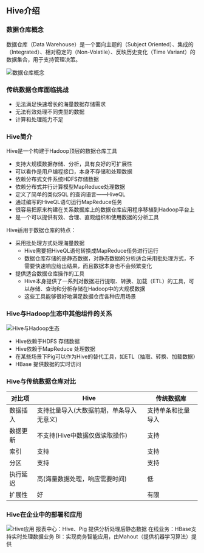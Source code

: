 ## Hive介绍

### 数据仓库概念
数据仓库（Data Warehouse）是一个面向主题的（Subject Oriented）、集成的（Integrated）、相对稳定的（Non-Volatile）、反映历史变化（Time Variant）的数据集合，用于支持管理决策。

![数据仓库概念]()

### 传统数据仓库面临挑战
- 无法满足快速增长的海量数据存储需求
- 无法有效处理不同类型的数据
- 计算和处理能力不足

### Hive简介
Hive是一个构建于Hadoop顶层的数据仓库工具

- 支持大规模数据存储、分析，具有良好的可扩展性
- 可以看作是用户编程接口，本身不存储和处理数据
- 依赖分布式文件系统HDFS存储数据
- 依赖分布式并行计算模型MapReduce处理数据
- 定义了简单的类似SQL 的查询语言——HiveQL
- 通过编写的HiveQL语句运行MapReduce任务
- 很容易把原来构建在关系数据库上的数据仓库应用程序移植到Hadoop平台上
- 是一个可以提供有效、合理、直观组织和使用数据的分析工具

Hive适用于数据仓库的特点：

- 采用批处理方式处理海量数据
    - Hive需要把HiveQL语句转换成MapReduce任务进行运行
    - 数据仓库存储的是静态数据，对静态数据的分析适合采用批处理方式，不需要快速响应给出结果，而且数据本身也不会频繁变化
- 提供适合数据仓库操作的工具
    - Hive本身提供了一系列对数据进行提取、转换、加载（ETL）的工具，可以存储、查询和分析存储在Hadoop中的大规模数据
    - 这些工具能够很好地满足数据仓库各种应用场景



### Hive与Hadoop生态中其他组件的关系
![Hive与Hadoop生态]()

- Hive依赖于HDFS 存储数据
- Hive依赖于MapReduce 处理数据
- 在某些场景下Pig可以作为Hive的替代工具，如ETL（抽取、转换、加载数据）
- HBase 提供数据的实时访问


### Hive与传统数据仓库对比

对比项| Hive | 传统数据库
--- | --- | ---
数据插入| 支持批量导入(大数据前期，单条导入无意义) | 支持单条和批量导入
数据更新 | 不支持(Hive中数据仅做读取操作) | 支持
索引 | 支持 | 支持
分区 | 支持 | 支持
执行延迟 | 高(海量数据处理，响应需要时间) | 低
扩展性 | 好 | 有限 

### Hive在企业中的部署和应用

![Hive应用]()
报表中心：Hive、Pig 提供分析处理后静态数据
在线业务：HBase支持实时处理数据业务
BI：实现商务智能应用，由Mahout（提供机器学习算法）提供

